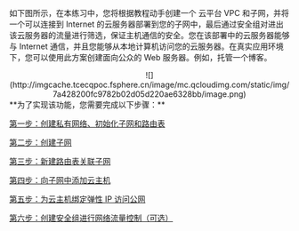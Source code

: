 如下图所示，在本练习中，您将根据教程动手创建一个 云平台 VPC 和子网，并将一个可以连接到 Internet 的云服务器部署到您的子网中，最后通过安全组对进出该云服务器的流量进行筛选，保证主机通信的安全。您在该部署中的云服务器能够与 Internet 通信，并且您能够从本地计算机访问您的云服务器。在真实应用环境下，您可以使用此方案创建面向公众的 Web 服务器。例如，托管一个博客。
<div style="text-align:center">
![](http://imgcache.tcecqpoc.fsphere.cn/image/mc.qcloudimg.com/static/img/7a428200fc9782b02d05d220ae6328bb/image.png)

</div>
**为了实现该功能，您需要完成以下步骤：**

<a href="http://tcecqpoc.fsphere.cn/document/product/215/8113" target="_blank">第一步：创建私有网络、初始化子网和路由表</a>

<a href="http://tcecqpoc.fsphere.cn/document/product/215/8114" target="_blank">第二步：创建子网</a>

<a href="http://tcecqpoc.fsphere.cn/document/product/215/8115" target="_blank">第三步：新建路由表关联子网</a>

<a href="http://tcecqpoc.fsphere.cn/document/product/215/8116" target="_blank">第四步：向子网中添加云主机</a>

<a href="http://tcecqpoc.fsphere.cn/document/product/215/8118" target="_blank">第五步：为云主机绑定弹性 IP 访问公网</a>

<a href="http://tcecqpoc.fsphere.cn/document/product/215/8117" target="_blank">第六步：创建安全组进行网络流量控制（可选）</a>
